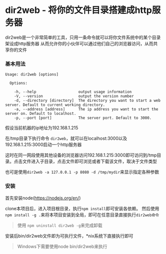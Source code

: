# dir2web - 将你的文件目录搭建成http服务器

dir2web是一个非常简单的工具，只用一条命令就可以将你文件系统中的某个目录架设成http服务器
从而允许你的小伙伴可以通过他们自己的浏览器访问，从而共享你的文件

### 基本用法

```
Usage: dir2web [options]

  Options:

    -h, --help                   output usage information
    -V, --version                output the version number
    -d, --directory [directory]  The directory you want to start a web server. Default to current working directory.
    -a, --address [address]      The ip address you want to start the server on. Default to localhost.
    -p, --port [port]            The server port. Default to 3000.
```

假设当前机器的ip地址为192.168.1.215

在/tmp目录下执行命令 `dir2web`，就可以在localhost:3000以及192.168.1.215:3000启动一个http服务器

这时在同一网段使用其他设备的浏览器访问192.168.1.215:3000即可访问到/tmp目录。点击文件进入子目录，点击文件即可浏览或者下载该文件，取决于文件类型

也可是使用`dir2web -a 127.0.0.1 -p 8080 -d /tmp/mydir`来显示指定各种参数

### 安装

首先安装node(https://nodejs.org/en/)

clone本项目后，进入项目根目录，执行`npm install`即可安装各依赖。
然后使用`npm install -g .`来将本项目安装到全局，即可在任意目录直接执行`dir2web命令`

> 使用 `npm uninstall dir2web -g`来完成卸载

安装后bin/dir2web文件即为可执行文件，\*nix系统下直接执行即可

> Windows下需要使用node bin/dir2web来执行
